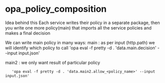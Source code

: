 # opa_policy_composition

Idea behind this  Each service writes their policy in a separate package, then you write one more policy(main) 
that imports all the service policies and makes a final decision


We can write main policy in many ways:
main : as per input (http.path) we will identify which policy to call
       'opa eval -f pretty -d . 'data.main.decision' --input input.json'
       

main2 : we only want result of particular policy

       'opa eval -f pretty -d . 'data.main2.allow_<policy_name>' --input input.json'
